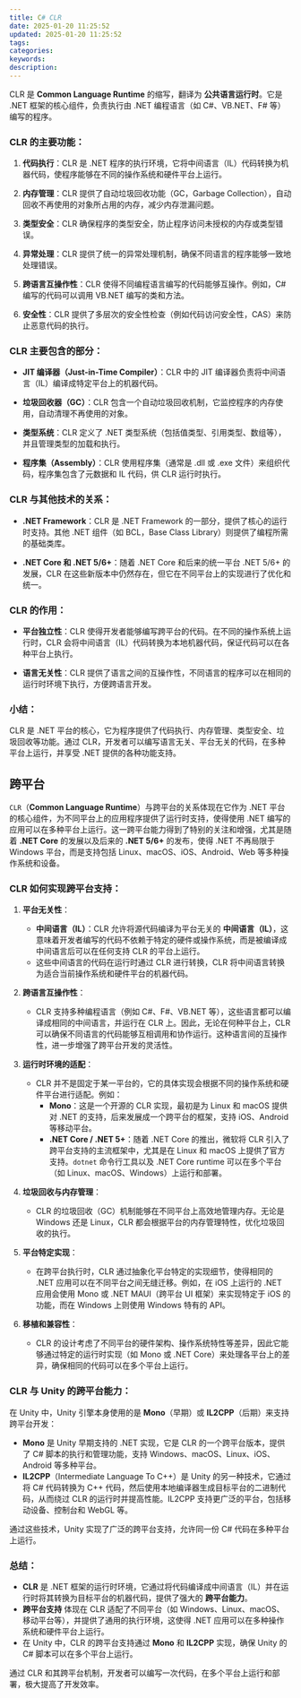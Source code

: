```yaml
---
title: C# CLR
date: 2025-01-20 11:25:52
updated: 2025-01-20 11:25:52
tags:
categories:
keywords:
description:
---
```

CLR 是 **Common Language Runtime** 的缩写，翻译为 **公共语言运行时**。它是 .NET 框架的核心组件，负责执行由 .NET 编程语言（如 C#、VB.NET、F# 等）编写的程序。

### CLR 的主要功能：
1. **代码执行**：CLR 是 .NET 程序的执行环境，它将中间语言（IL）代码转换为机器代码，使程序能够在不同的操作系统和硬件平台上运行。
   
2. **内存管理**：CLR 提供了自动垃圾回收功能（GC，Garbage Collection），自动回收不再使用的对象所占用的内存，减少内存泄漏问题。

3. **类型安全**：CLR 确保程序的类型安全，防止程序访问未授权的内存或类型错误。

4. **异常处理**：CLR 提供了统一的异常处理机制，确保不同语言的程序能够一致地处理错误。

5. **跨语言互操作性**：CLR 使得不同编程语言编写的代码能够互操作。例如，C# 编写的代码可以调用 VB.NET 编写的类和方法。

6. **安全性**：CLR 提供了多层次的安全性检查（例如代码访问安全性，CAS）来防止恶意代码的执行。

### CLR 主要包含的部分：
- **JIT 编译器（Just-in-Time Compiler）**：CLR 中的 JIT 编译器负责将中间语言（IL）编译成特定平台上的机器代码。
  
- **垃圾回收器（GC）**：CLR 包含一个自动垃圾回收机制，它监控程序的内存使用，自动清理不再使用的对象。

- **类型系统**：CLR 定义了 .NET 类型系统（包括值类型、引用类型、数组等），并且管理类型的加载和执行。

- **程序集（Assembly）**：CLR 使用程序集（通常是 .dll 或 .exe 文件）来组织代码，程序集包含了元数据和 IL 代码，供 CLR 运行时执行。

### CLR 与其他技术的关系：
- **.NET Framework**：CLR 是 .NET Framework 的一部分，提供了核心的运行时支持。其他 .NET 组件（如 BCL，Base Class Library）则提供了编程所需的基础类库。
  
- **.NET Core 和 .NET 5/6+**：随着 .NET Core 和后来的统一平台 .NET 5/6+ 的发展，CLR 在这些新版本中仍然存在，但它在不同平台上的实现进行了优化和统一。

### CLR 的作用：
- **平台独立性**：CLR 使得开发者能够编写跨平台的代码。在不同的操作系统上运行时，CLR 会将中间语言（IL）代码转换为本地机器代码，保证代码可以在各种平台上执行。
  
- **语言无关性**：CLR 提供了语言之间的互操作性，不同语言的程序可以在相同的运行时环境下执行，方便跨语言开发。

### 小结：
CLR 是 .NET 平台的核心，它为程序提供了代码执行、内存管理、类型安全、垃圾回收等功能。通过 CLR，开发者可以编写语言无关、平台无关的代码，在多种平台上运行，并享受 .NET 提供的各种功能支持。

## 跨平台
`CLR`（**Common Language Runtime**）与跨平台的关系体现在它作为 .NET 平台的核心组件，为不同平台上的应用程序提供了运行时支持，使得使用 .NET 编写的应用可以在多种平台上运行。这一跨平台能力得到了特别的关注和增强，尤其是随着 **.NET Core** 的发展以及后来的 **.NET 5/6+** 的发布，使得 .NET 不再局限于 Windows 平台，而是支持包括 Linux、macOS、iOS、Android、Web 等多种操作系统和设备。

### CLR 如何实现跨平台支持：

1. **平台无关性**：
   - **中间语言（IL）**：CLR 允许将源代码编译为平台无关的 **中间语言（IL）**，这意味着开发者编写的代码不依赖于特定的硬件或操作系统，而是被编译成中间语言后可以在任何支持 CLR 的平台上运行。
   - 这些中间语言的代码在运行时通过 CLR 进行转换，CLR 将中间语言转换为适合当前操作系统和硬件平台的机器代码。

2. **跨语言互操作性**：
   - CLR 支持多种编程语言（例如 C#、F#、VB.NET 等），这些语言都可以编译成相同的中间语言，并运行在 CLR 上。因此，无论在何种平台上，CLR 可以确保不同语言的代码能够互相调用和协作运行。这种语言间的互操作性，进一步增强了跨平台开发的灵活性。

3. **运行时环境的适配**：
   - CLR 并不是固定于某一平台的，它的具体实现会根据不同的操作系统和硬件平台进行适配。例如：
     - **Mono**：这是一个开源的 CLR 实现，最初是为 Linux 和 macOS 提供对 .NET 的支持，后来发展成一个跨平台的框架，支持 iOS、Android 等移动平台。
     - **.NET Core / .NET 5+**：随着 .NET Core 的推出，微软将 CLR 引入了跨平台支持的主流框架中，尤其是在 Linux 和 macOS 上提供了官方支持。`dotnet` 命令行工具以及 .NET Core runtime 可以在多个平台（如 Linux、macOS、Windows）上运行和部署。
   
4. **垃圾回收与内存管理**：
   - CLR 的垃圾回收（GC）机制能够在不同平台上高效地管理内存。无论是 Windows 还是 Linux，CLR 都会根据平台的内存管理特性，优化垃圾回收的执行。

5. **平台特定实现**：
   - 在跨平台执行时，CLR 通过抽象化平台特定的实现细节，使得相同的 .NET 应用可以在不同平台之间无缝迁移。例如，在 iOS 上运行的 .NET 应用会使用 Mono 或 .NET MAUI（跨平台 UI 框架）来实现特定于 iOS 的功能，而在 Windows 上则使用 Windows 特有的 API。

6. **移植和兼容性**：
   - CLR 的设计考虑了不同平台的硬件架构、操作系统特性等差异，因此它能够通过特定的运行时实现（如 Mono 或 .NET Core）来处理各平台上的差异，确保相同的代码可以在多个平台上运行。

### CLR 与 Unity 的跨平台能力：

在 Unity 中，Unity 引擎本身使用的是 **Mono**（早期）或 **IL2CPP**（后期）来支持跨平台开发：

- **Mono** 是 Unity 早期支持的 .NET 实现，它是 CLR 的一个跨平台版本，提供了 C# 脚本的执行和管理功能，支持 Windows、macOS、Linux、iOS、Android 等多种平台。
- **IL2CPP**（Intermediate Language To C++）是 Unity 的另一种技术，它通过将 C# 代码转换为 C++ 代码，然后使用本地编译器生成目标平台的二进制代码，从而绕过 CLR 的运行时并提高性能。IL2CPP 支持更广泛的平台，包括移动设备、控制台和 WebGL 等。

通过这些技术，Unity 实现了广泛的跨平台支持，允许同一份 C# 代码在多种平台上运行。

### **总结**：
- **CLR** 是 .NET 框架的运行时环境，它通过将代码编译成中间语言（IL）并在运行时将其转换为目标平台的机器代码，提供了强大的 **跨平台能力**。
- **跨平台支持** 体现在 CLR 适配了不同平台（如 Windows、Linux、macOS、移动平台等），并提供了通用的执行环境，这使得 .NET 应用可以在多种操作系统和硬件平台上运行。
- 在 Unity 中，CLR 的跨平台支持通过 **Mono** 和 **IL2CPP** 实现，确保 Unity 的 C# 脚本可以在多个平台上运行。

通过 CLR 和其跨平台机制，开发者可以编写一次代码，在多个平台上运行和部署，极大提高了开发效率。